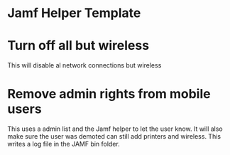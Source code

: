 
# Jamf Helper Template

# Turn off all but wireless

This will disable al network connections but wireless


# Remove admin rights from mobile users

This uses a admin list and the Jamf helper to let the user know.  It will also make sure the user was demoted can still add printers and wireless. This writes a log file in the JAMF bin folder.
